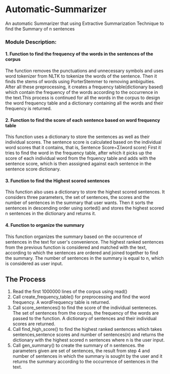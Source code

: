 # Automatic-Summarizer
An automatic Summarizer that using Extractive Summarization Technique to find the Summary of n sentences
### Module Description:
 #### 1. Function to find the frequency of the words in the sentences of the corpus
   The function removes the punctuations and unnecessary symbols and uses word tokenizer from NLTK to tokenize the words of the sentence. Then it finds the stems of words using PorterStemmer to removing ambiguities. After all these preprocessing, it creates a frequency table(dictionary based) which contain the frequency of the words according to the occurrence in the text.This process is continued for all the words in the corpus to design the word frequency table and a dictionary containing all the words and their frequency is returned.
     
#### 2. Function to find the score of each sentence based on word frequency table
  This function uses a dictionary to store the sentences as well as their individual scores. The sentence score is calculated based on the individual word scores that it contains, that is,
                  Sentence Score=Σ(word score)
   First it tries to find the word in the frequency table, after which it picks up the score of each individual word from the frquency table and adds with the sentence score, which is then asssigned against each sentence in the sentence score dictionary.
   
#### 3. Function to find  the Highest scored sentences
  This function also uses a dictionary to store the highest scored sentences.  It considers three parameters, the set of sentences, the scores and the number of sentences in the summary that user wants. Then it sorts the sentences in descending order using sorted() and stores the highest scored n sentences in the dictionary and returns it.  
#### 4. Function to organize the summary 
   This function organizes the summary based on the occurrence of sentences in the text for user's convenience. The highest ranked sentences from the previous function is considered and matched with the text, according to which the sentences are ordered and joined together to find the summary. The number of sentences in the summary is equal to n, which is considered as user input.

## The Process
  
   1. Read the first 1000000 lines of the corpus using read()
   2. Call create_frequency_table() for preprocessing and find the word frequency. A wordFrequency table is returned.
   3. Call score_sentences() to find the score of the individual senteneces. The set of sentences from the corpus, the frequency of the words are passed to the function. A dictionary of sentences and their individual scores are returned.
   4. Call find_high_score() to find the highest ranked sentences which takes sentences,sentence scores and number of sentences(n) and returns the dictionary with the highest scored n sentences where n is the user input.
   5. Call gen_summary() to create the summary of n sentences. the parameters given are set of sentences, the result from step 4 and number of sentences in which the summary is sought by the user and it returns the summary according to the occurrence of sentences in the text.
